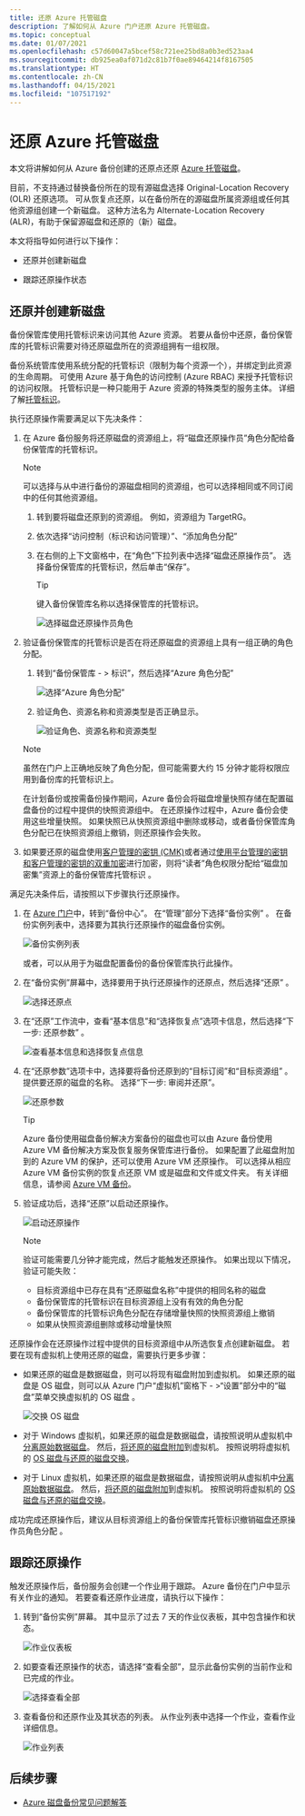```yaml
---
title: 还原 Azure 托管磁盘
description: 了解如何从 Azure 门户还原 Azure 托管磁盘。
ms.topic: conceptual
ms.date: 01/07/2021
ms.openlocfilehash: c57d60047a5bcef58c721ee25bd8a0b3ed523aa4
ms.sourcegitcommit: db925ea0af071d2c81b7f0ae89464214f8167505
ms.translationtype: HT
ms.contentlocale: zh-CN
ms.lasthandoff: 04/15/2021
ms.locfileid: "107517192"
---
```

# <a name="restore-azure-managed-disks"></a>还原 Azure 托管磁盘

本文将讲解如何从 Azure 备份创建的还原点还原 [Azure 托管磁盘](../virtual-machines/managed-disks-overview.md)。

目前，不支持通过替换备份所在的现有源磁盘选择 Original-Location Recovery (OLR) 还原选项。 可从恢复点还原，以在备份所在的源磁盘所属资源组或任何其他资源组创建一个新磁盘。 这种方法名为 Alternate-Location Recovery (ALR)，有助于保留源磁盘和还原的（新）磁盘。

本文将指导如何进行以下操作：

- 还原并创建新磁盘

- 跟踪还原操作状态

## <a name="restore-to-create-a-new-disk"></a>还原并创建新磁盘

备份保管库使用托管标识来访问其他 Azure 资源。 若要从备份中还原，备份保管库的托管标识需要对待还原磁盘所在的资源组拥有一组权限。

备份系统管库使用系统分配的托管标识（限制为每个资源一个），并绑定到此资源的生命周期。 可使用 Azure 基于角色的访问控制 (Azure RBAC) 来授予托管标识的访问权限。 托管标识是一种只能用于 Azure 资源的特殊类型的服务主体。 详细了解[托管标识](../active-directory/managed-identities-azure-resources/overview.md)。

执行还原操作需要满足以下先决条件：

1. 在 Azure 备份服务将还原磁盘的资源组上，将“磁盘还原操作员”角色分配给备份保管库的托管标识。

    >[!NOTE]
    > 可以选择与从中进行备份的源磁盘相同的资源组，也可以选择相同或不同订阅中的任何其他资源组。

    1. 转到要将磁盘还原到的资源组。 例如，资源组为 TargetRG。

    1. 依次选择“访问控制（标识和访问管理）”、“添加角色分配” 

    1. 在右侧的上下文窗格中，在“角色”下拉列表中选择“磁盘还原操作员”。 选择备份保管库的托管标识，然后单击“保存”。

        >[!TIP]
        >键入备份保管库名称以选择保管库的托管标识。

        ![选择磁盘还原操作员角色](./media/restore-managed-disks/disk-restore-operator-role.png)

1. 验证备份保管库的托管标识是否在将还原磁盘的资源组上具有一组正确的角色分配。

    1. 转到“备份保管库 - > 标识”，然后选择“Azure 角色分配”

        ![选择“Azure 角色分配”](./media/restore-managed-disks/azure-role-assignments.png)

    1. 验证角色、资源名称和资源类型是否正确显示。

        ![验证角色、资源名称和资源类型](./media/restore-managed-disks/verify-role.png)

    >[!NOTE]
    >虽然在门户上正确地反映了角色分配，但可能需要大约 15 分钟才能将权限应用到备份库的托管标识上。
    >
    >在计划备份或按需备份操作期间，Azure 备份会将磁盘增量快照存储在配置磁盘备份的过程中提供的快照资源组中。 在还原操作过程中，Azure 备份会使用这些增量快照。 如果快照已从快照资源组中删除或移动，或者备份保管库角色分配已在快照资源组上撤销，则还原操作会失败。

1. 如果要还原的磁盘使用[客户管理的密钥 (CMK)](../virtual-machines/disks-enable-customer-managed-keys-portal.md)或者通过[使用平台管理的密钥和客户管理的密钥的双重加密](../virtual-machines/disks-enable-double-encryption-at-rest-portal.md)进行加密，则将“读者”角色权限分配给“磁盘加密集”资源上的备份保管库托管标识 。

满足先决条件后，请按照以下步骤执行还原操作。

1. 在 [Azure 门户](https://portal.azure.com/)中，转到“备份中心”。 在“管理”部分下选择“备份实例” 。 在备份实例列表中，选择要为其执行还原操作的磁盘备份实例。

    ![备份实例列表](./media/restore-managed-disks/backup-instances.png)

    或者，可以从用于为磁盘配置备份的备份保管库执行此操作。

1. 在“备份实例”屏幕中，选择要用于执行还原操作的还原点，然后选择“还原” 。

    ![选择还原点](./media/restore-managed-disks/select-restore-point.png)

1. 在“还原”工作流中，查看“基本信息”和“选择恢复点”选项卡信息，然后选择“下一步: 还原参数”   。

    ![查看基本信息和选择恢复点信息](./media/restore-managed-disks/review-information.png)

1. 在“还原参数”选项卡中，选择要将备份还原到的“目标订阅”和“目标资源组”  。 提供要还原的磁盘的名称。 选择“下一步: 审阅并还原”。

    ![还原参数](./media/restore-managed-disks/restore-parameters.png)

    >[!TIP]
    >Azure 备份使用磁盘备份解决方案备份的磁盘也可以由 Azure 备份使用 Azure VM 备份解决方案及恢复服务保管库进行备份。 如果配置了此磁盘附加到的 Azure VM 的保护，还可以使用 Azure VM 还原操作。 可以选择从相应 Azure VM 备份实例的恢复点还原 VM 或是磁盘和文件或文件夹。 有关详细信息，请参阅 [Azure VM 备份](./about-azure-vm-restore.md)。

1. 验证成功后，选择“还原”以启动还原操作。

    ![启动还原操作](./media/restore-managed-disks/initiate-restore.png)

    >[!NOTE]
    > 验证可能需要几分钟才能完成，然后才能触发还原操作。 如果出现以下情况，验证可能失败：
    >
    > - 目标资源组中已存在具有“还原磁盘名称”中提供的相同名称的磁盘 
    > - 备份保管库的托管标识在目标资源组上没有有效的角色分配
    > - 备份保管库的托管标识角色分配在存储增量快照的快照资源组上撤销
    > - 如果从快照资源组删除或移动增量快照

还原操作会在还原操作过程中提供的目标资源组中从所选恢复点创建新磁盘。 若要在现有虚拟机上使用还原的磁盘，需要执行更多步骤：

- 如果还原的磁盘是数据磁盘，则可以将现有磁盘附加到虚拟机。 如果还原的磁盘是 OS 磁盘，则可以从 Azure 门户“虚拟机”窗格下 - >“设置”部分中的“磁盘”菜单交换虚拟机的 OS 磁盘  。

    ![交换 OS 磁盘](./media/restore-managed-disks/swap-os-disks.png)

- 对于 Windows 虚拟机，如果还原的磁盘是数据磁盘，请按照说明从虚拟机中[分离原始数据磁盘](../virtual-machines/windows/detach-disk.md#detach-a-data-disk-using-the-portal)。 然后，[将还原的磁盘附加](../virtual-machines/windows/attach-managed-disk-portal.md)到虚拟机。 按照说明将虚拟机的 [OS 磁盘与还原的磁盘交换](../virtual-machines/windows/os-disk-swap.md)。

- 对于 Linux 虚拟机，如果还原的磁盘是数据磁盘，请按照说明从虚拟机中[分离原始数据磁盘](../virtual-machines/linux/detach-disk.md#detach-a-data-disk-using-the-portal)。 然后，[将还原的磁盘附加](../virtual-machines/linux/attach-disk-portal.md#attach-an-existing-disk)到虚拟机。 按照说明将虚拟机的 [OS 磁盘与还原的磁盘交换](../virtual-machines/linux/os-disk-swap.md)。

成功完成还原操作后，建议从目标资源组上的备份保管库托管标识撤销磁盘还原操作员角色分配 。

## <a name="track-a-restore-operation"></a>跟踪还原操作

触发还原操作后，备份服务会创建一个作业用于跟踪。 Azure 备份在门户中显示有关作业的通知。 若要查看还原作业进度，请执行以下操作：

1. 转到“备份实例”屏幕。 其中显示了过去 7 天的作业仪表板，其中包含操作和状态。

    ![作业仪表板](./media/restore-managed-disks/jobs-dashboard.png)

1. 如要查看还原操作的状态，请选择“查看全部”，显示此备份实例的当前作业和已完成的作业。

    ![选择查看全部](./media/restore-managed-disks/view-all.png)

1. 查看备份和还原作业及其状态的列表。 从作业列表中选择一个作业，查看作业详细信息。

    ![作业列表](./media/restore-managed-disks/list-of-jobs.png)

## <a name="next-steps"></a>后续步骤

- [Azure 磁盘备份常见问题解答](disk-backup-faq.yml)
